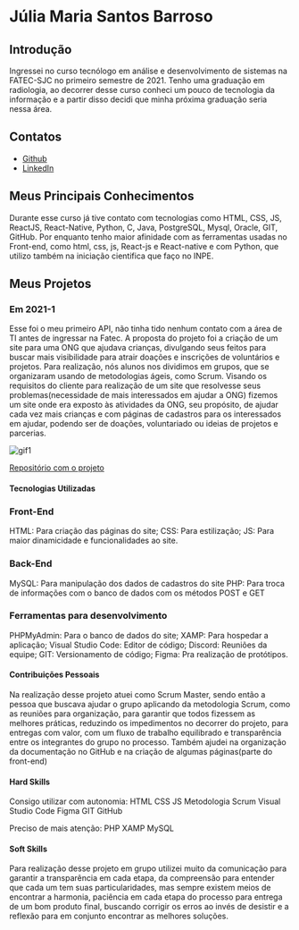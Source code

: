 # Júlia Maria Santos Barroso

## Introdução

Ingressei no curso tecnólogo em análise e desenvolvimento de sistemas na FATEC-SJC no primeiro semestre de 2021. Tenho uma graduação em radiologia, ao decorrer desse curso conheci um pouco de tecnologia da informação e a partir disso decidi que minha próxima graduação seria nessa área. 

## Contatos
* [Github](https://github.com/jumajubs)
* [LinkedIn](https://www.linkedin.com/in/j%C3%BAlia-maria-santos-850739188)

## Meus Principais Conhecimentos
Durante esse curso já tive contato com tecnologias como HTML, CSS, JS, ReactJS, React-Native, Python, C, Java, PostgreSQL, Mysql, Oracle, GIT, GitHub. Por enquanto tenho maior afinidade com as ferramentas usadas no Front-end, como html, css, js, React-js e React-native e com Python, que utilizo também na iniciação cientifica que faço no INPE.

## Meus Projetos

### Em 2021-1
Esse foi o meu primeiro API, não tinha tido nenhum contato com a área de TI antes de ingressar na Fatec. A proposta do projeto foi a criação de um site para uma ONG que ajudava crianças, divulgando seus feitos para buscar mais visibilidade para atrair doações e inscrições de voluntários e projetos. Para realização, nós alunos nos dividimos em grupos, que se organizaram usando de metodologias ágeis, como Scrum. Visando os requisitos do cliente para realização de um site que resolvesse seus problemas(necessidade de mais interessados em ajudar a ONG) fizemos um site onde era exposto às atividades da ONG, seu propósito, de ajudar cada vez mais crianças e com páginas de cadastros para os interessados em ajudar, podendo ser de doações, voluntariado ou ideias de projetos e parcerias.

![gif1](https://github.com/Iridium-FATEC/PI-IRIDIUM/blob/main/Projeto/P%C3%A1ginas_gifs/site.gif)



[Repositório com o projeto](https://github.com/Iridium-FATEC/PI-IRIDIUM)

#### Tecnologias Utilizadas

### Front-End

HTML: Para criação das páginas do site;
CSS: Para estilização;
JS: Para maior dinamicidade e funcionalidades ao site.

### Back-End

MySQL: Para manipulação dos dados de cadastros do site
PHP:  Para troca de informações com o banco de dados com os métodos POST e GET

### Ferramentas para desenvolvimento

PHPMyAdmin: Para o banco de dados do site;
XAMP: Para hospedar a aplicação;
Visual Studio Code: Editor de código;
Discord: Reuniões da equipe;
GIT: Versionamento de código;
Figma: Pra realização de protótipos.

#### Contribuições Pessoais
Na realização desse projeto atuei como Scrum Master, sendo então a pessoa que buscava ajudar o grupo aplicando da metodologia Scrum, como as reuniões para organização, para garantir que todos fizessem as melhores práticas, reduzindo os impedimentos no decorrer do projeto, para entregas com valor, com um fluxo de trabalho equilibrado e transparência entre os integrantes do grupo no processo. Também ajudei na organização da documentação no GitHub e na criação de algumas páginas(parte do front-end)

#### Hard Skills

Consigo utilizar com autonomia:
HTML
CSS
JS
Metodologia Scrum
Visual Studio Code
Figma
GIT
GitHub

Preciso de mais atenção:
PHP
XAMP
MySQL


#### Soft Skills
Para realização desse projeto em grupo utilizei muito da comunicação para garantir a transparência em cada etapa, da compreensão para entender que cada um tem suas particularidades, mas sempre existem meios de encontrar a harmonia, paciência em cada etapa do processo para entrega de um bom produto final, buscando corrigir os erros ao invés de desistir e a reflexão para em conjunto encontrar as melhores soluções.


